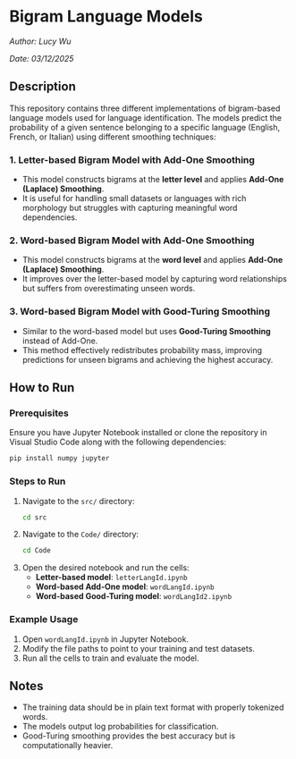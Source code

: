 # Bigram Language Models

_Author: Lucy Wu_

_Date: 03/12/2025_

## Description

This repository contains three different implementations of bigram-based language models used for language identification. The models predict the probability of a given sentence belonging to a specific language (English, French, or Italian) using different smoothing techniques:

### **1. Letter-based Bigram Model with Add-One Smoothing**

- This model constructs bigrams at the **letter level** and applies **Add-One (Laplace) Smoothing**.
- It is useful for handling small datasets or languages with rich morphology but struggles with capturing meaningful word dependencies.

### **2. Word-based Bigram Model with Add-One Smoothing**

- This model constructs bigrams at the **word level** and applies **Add-One (Laplace) Smoothing**.
- It improves over the letter-based model by capturing word relationships but suffers from overestimating unseen words.

### **3. Word-based Bigram Model with Good-Turing Smoothing**

- Similar to the word-based model but uses **Good-Turing Smoothing** instead of Add-One.
- This method effectively redistributes probability mass, improving predictions for unseen bigrams and achieving the highest accuracy.

## How to Run

### **Prerequisites**

Ensure you have Jupyter Notebook installed or clone the repository in Visual Studio Code along with the following dependencies:

```bash
pip install numpy jupyter
```

### **Steps to Run**

1. Navigate to the `src/` directory:
   ```bash
   cd src
   ```
2. Navigate to the `Code/` directory:
   ```bash
   cd Code
   ```
3. Open the desired notebook and run the cells:
   - **Letter-based model**: `letterLangId.ipynb`
   - **Word-based Add-One model**: `wordLangId.ipynb`
   - **Word-based Good-Turing model**: `wordLangId2.ipynb`

### **Example Usage**

1. Open `wordLangId.ipynb` in Jupyter Notebook.
2. Modify the file paths to point to your training and test datasets.
3. Run all the cells to train and evaluate the model.

## Notes

- The training data should be in plain text format with properly tokenized words.
- The models output log probabilities for classification.
- Good-Turing smoothing provides the best accuracy but is computationally heavier.